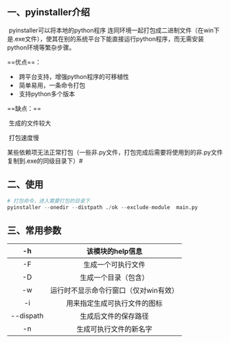 ## 一、pyinstaller介绍

​	pyinstaller可以将本地的python程序 连同环境一起打包成二进制文件（在win下是.exe文件），使其在别的系统平台下能直接运行python程序，而无需安装python环境等繁杂步骤。

==优点==：

- ​	跨平台支持，增强python程序的可移植性
- ​	简单易用，一条命令打包
- ​	支持python多个版本

==缺点：==

​	生成的文件较大

​	打包速度慢

​	某些依赖项无法正常打包（一些非.py文件，打包完成后需要将使用到的非.py文件复制到.exe的同级目录下）#

## 二、使用

```python
# 打包命令，进入需要打包的目录下
pyinstaller --onedir --distpath ./ok --exclude-module  main.py
```

## 三、常用参数

|    -h     |           该模块的help信息            |
| :-------: | :-----------------------------------: |
|    -F     |          生成一个可执行文件           |
|    -D     |         生成一个目录（包含）          |
|    -w     | 运行时不显示命令行窗口（仅对win有效） |
|    -i     |     用来指定生成可执行文件的图标      |
| --dispath |         生成后文件的保存路径          |
|    -n     |        生成可执行文件的新名字         |

